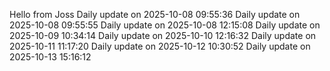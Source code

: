 ﻿Hello from Joss
Daily update on 2025-10-08 09:55:36
Daily update on 2025-10-08 09:55:55
Daily update on 2025-10-08 12:15:08
Daily update on 2025-10-09 10:34:14
Daily update on 2025-10-10 12:16:32
Daily update on 2025-10-11 11:17:20
Daily update on 2025-10-12 10:30:52
Daily update on 2025-10-13 15:16:12
